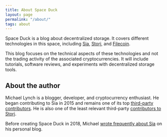 ```yaml
---
title: About Space Duck
layout: page
permalink: "/about/"
tags: about
---
```


Space Duck is a blog about decentralized storage. It covers different technologies in this space, including [Sia](https://sia.tech), [Storj](https://storj.io/), and [Filecoin](https://filecoin.io/).

This blog focuses on the technical aspects of these technologies and not the trading activity of the associated cryptocurrencies. It will include tutorials, software reviews, and experiments with decentralized storage tools.

## About the author

Michael Lynch is a blogger, developer, and cryptocurrency enthusiast. He began contributing to Sia in 2015 and remains one of its top [third-party contributors](https://github.com/NebulousLabs/Sia/graphs/contributors). He is also one of the least relevant third-party [contributors to Storj](https://github.com/StorjOld/dataserv-client/graphs/contributors).

Before creating Space Duck in 2018, Michael [wrote frequently about Sia](https://mtlynch.io/tags/#sia) on his personal blog.
